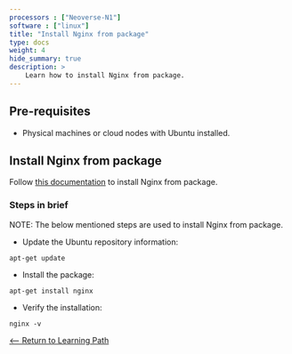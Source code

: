 ```yaml
---
processors : ["Neoverse-N1"]
software : ["linux"]
title: "Install Nginx from package"
type: docs
weight: 4
hide_summary: true
description: >
    Learn how to install Nginx from package.
---
```


## Pre-requisites

* Physical machines or cloud nodes with Ubuntu installed.

## Install Nginx from package

Follow [this documentation](https://docs.nginx.com/nginx/admin-guide/installing-nginx/installing-nginx-open-source/#installing-a-prebuilt-ubuntu-package-from-an-ubuntu-repository) to install Nginx from package.

### Steps in brief

NOTE: The below mentioned steps are used to install Nginx from package.

* Update the Ubuntu repository information:

```console
apt-get update
```

* Install the package:

```console
apt-get install nginx
```

* Verify the installation:

```console
nginx -v
```

[<-- Return to Learning Path](/content/en/cloud/clair/#sections)
